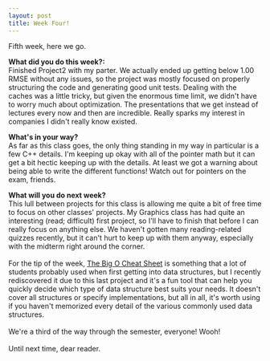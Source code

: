 ```yaml
---
layout: post
title: Week Four!
---
```


Fifth week, here we go.
<br>

<b>What did you do this week?:</b>
<br>Finished Project2 with my parter. We actually ended up getting below 1.00 RMSE without any issues, so the project was mostly focused on properly structuring the code and generating good unit tests. Dealing with the caches was a little tricky, but given the enormous time limit, we didn't have to worry much about optimization. The presentations that we get instead of lectures every now and then are incredible. Really sparks my interest in companies I didn't really know existed.<br>

<b>What's in your way?</b>
<br>As far as this class goes, the only thing standing in my way in particular is a few C++ details. I'm keeping up okay with all of the pointer math but it can get a bit hectic keeping up with the details. At least we got a warning about being able to write the different functions! Watch out for pointers on the exam, friends.<br>

<b>What will you do next week?</b>
<br>This lull between projects for this class is allowing me quite a bit of free time to focus on other classes' projects. My Graphics class has had quite an interesting (read; difficult) first project, so I'll have to finish that before I can really focus on anything else. We haven't gotten many reading-related quizzes recently, but it can't hurt to keep up with them anyway, especially with the midterm right around the corner.<br>
<br> For the tip of the week, <a href = "http://bigocheatsheet.com/#">The Big O Cheat Sheet</a> is something that a lot of students probably used when first getting into data structures, but I recently rediscovered it due to this last project and it's a fun tool that can help you quickly decide which type of data structure best suits your needs. It doesn't cover all structures or specify implementations, but all in all, it's worth using if you haven't memorized every detail of the various commonly used data structures.
<br><br>
We're a third of the way through the semester, everyone! Wooh!
<br><br>
Until next time, dear reader.
